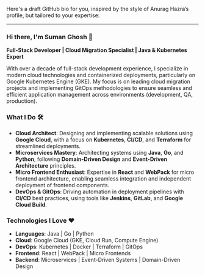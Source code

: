 Here's a draft GitHub bio for you, inspired by the style of Anurag Hazra’s profile, but tailored to your expertise:

---

### Hi there, I'm Suman Ghosh 👋

**Full-Stack Developer | Cloud Migration Specialist | Java & Kubernetes Expert**

With over a decade of full-stack development experience, I specialize in modern cloud technologies and containerized deployments, particularly on Google Kubernetes Engine (GKE). My focus is on leading cloud migration projects and implementing GitOps methodologies to ensure seamless and efficient application management across environments (development, QA, production).

### What I Do 🛠️

- **Cloud Architect**: Designing and implementing scalable solutions using **Google Cloud**, with a focus on **Kubernetes**, **CI/CD**, and **Terraform** for streamlined deployments.
- **Microservices Mastery**: Architecting systems using **Java**, **Go**, and **Python**, following **Domain-Driven Design** and **Event-Driven Architecture** principles.
- **Micro Frontend Enthusiast**: Expertise in **React** and **WebPack** for micro frontend architecture, enabling seamless integration and independent deployment of frontend components.
- **DevOps & GitOps**: Driving automation in deployment pipelines with **CI/CD** best practices, using tools like **Jenkins**, **GitLab**, and **Google Cloud Build**.

### Technologies I Love ❤️

- **Languages**: Java | Go | Python
- **Cloud**: Google Cloud (GKE, Cloud Run, Compute Engine)
- **DevOps**: Kubernetes | Docker | Terraform | GitOps
- **Frontend**: React | WebPack | Micro Frontends
- **Backend**: Microservices | Event-Driven Systems | Domain-Driven Design

